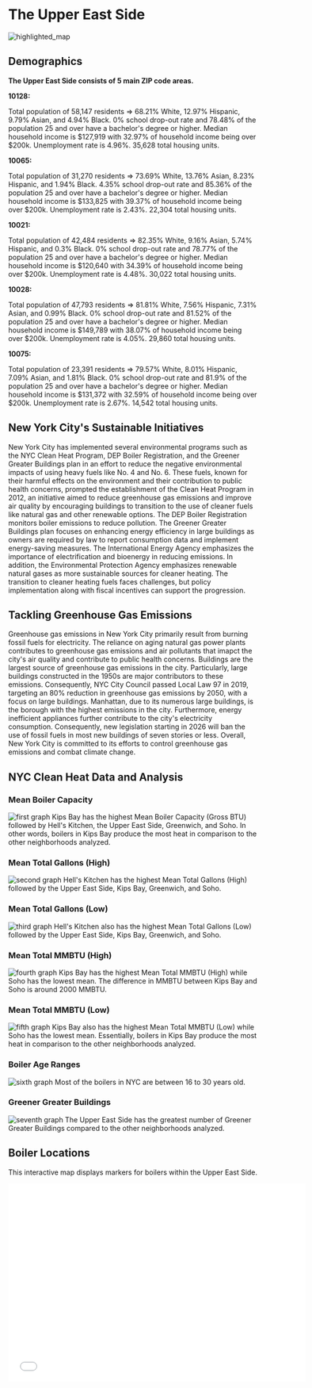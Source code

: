 # The Upper East Side
![highlighted_map](HighlightedMap.png)

## Demographics
**The Upper East Side consists of 5 main ZIP code areas.**

**10128:**

Total population of 58,147 residents ⇒ 68.21% White, 12.97% Hispanic, 9.79% Asian, and 4.94% Black. 0% school drop-out rate and 78.48% of the population 25 and over have a bachelor's degree or higher. Median household income is $127,919 with 32.97% of household income being over $200k. Unemployment rate is 4.96%. 35,628 total housing units.

**10065:** 

Total population of 31,270 residents ⇒ 73.69% White, 13.76% Asian, 8.23% Hispanic, and 1.94% Black. 4.35% school drop-out rate and 85.36% of the population 25 and over have a bachelor's degree or higher. Median household income is $133,825 with 39.37% of household income being over $200k. Unemployment rate is 2.43%. 22,304 total housing units. 

**10021:**

Total population of 42,484 residents ⇒ 82.35% White, 9.16% Asian, 5.74% Hispanic, and 0.3% Black. 0% school drop-out rate and 78.77% of the population 25 and over have a bachelor's degree or higher. Median household income is $120,640 with 34.39% of household income being over $200k. Unemployment rate is 4.48%. 30,022 total housing units. 

**10028:**

Total population of 47,793 residents ⇒ 81.81% White, 7.56% Hispanic, 7.31% Asian, and 0.99% Black. 0% school drop-out rate and 81.52% of the population 25 and over have a bachelor's degree or higher. Median household income is $149,789 with 38.07% of household income being over $200k. Unemployment rate is 4.05%. 29,860 total housing units. 


**10075:**

Total population of 23,391 residents ⇒ 79.57% White, 8.01% Hispanic, 7.09% Asian, and 1.81% Black. 0% school drop-out rate and 81.9% of the population 25 and over have a bachelor's degree or higher. Median household income is $131,372 with 32.59% of household income being over $200k. Unemployment rate is 2.67%. 14,542 total housing units.


## New York City's Sustainable Initiatives 
New York City has implemented several environmental programs such as the NYC Clean Heat Program, DEP Boiler Registration, and the Greener Greater Buildings plan in an effort to reduce the negative environmental impacts of using heavy fuels like No. 4 and No. 6. These fuels, known for their harmful effects on the environment and their contribution to public health concerns, prompted the establishment of the Clean Heat Program in 2012, an initiative aimed to reduce greenhouse gas emissions and improve air quality by encouraging buildings to transition to the use of cleaner fuels like natural gas and other renewable options. The DEP Boiler Registration monitors boiler emissions to reduce pollution. The Greener Greater Buildings plan focuses on enhancing energy efficiency in large buildings as owners are required by law to report consumption data and implement energy-saving measures. The International Energy Agency emphasizes the importance of electrification and bioenergy in reducing emissions. In addition, the Environmental Protection Agency emphasizes renewable natural gases as more sustainable sources for cleaner heating. The transition to cleaner heating fuels faces challenges, but policy implementation along with fiscal incentives can support the progression. 

## Tackling Greenhouse Gas Emissions
Greenhouse gas emissions in New York City primarily result from burning fossil fuels for electricity. The reliance on aging natural gas power plants contributes to greenhouse gas emissions and air pollutants that imapct the city's air quality and contribute to public health concerns. Buildings are the largest source of greenhouse gas emissions in the city. Particularly, large buildings constructed in the 1950s are major contributors to these emissions. Consequently, NYC City Council passed Local Law 97 in 2019, targeting an 80% reduction in greenhouse gas emissions by 2050, with a focus on large buildings. Manhattan, due to its numerous large buildings, is the borough with the highest emissions in the city. Furthermore, energy inefficient appliances further contribute to the city's electricity consumption. Consequently, new legislation starting in 2026 will ban the use of fossil fuels in most new buildings of seven stories or less. Overall, New York City is committed to its efforts to control greenhouse gas emissions and combat climate change.

## NYC Clean Heat Data and Analysis


### Mean Boiler Capacity
![first graph](MeanBoilerCapacity.png)
Kips Bay has the highest Mean Boiler Capacity (Gross BTU) followed by Hell's Kitchen, the Upper East Side, Greenwich, and Soho. In other words, boilers in Kips Bay produce the most heat in comparison to the other neighborhoods analyzed. 


### Mean Total Gallons (High)
![second graph](MeanTotalGallons(High).png)
Hell's Kitchen has the highest Mean Total Gallons (High) followed by the Upper East Side, Kips Bay, Greenwich, and Soho. 


### Mean Total Gallons (Low)
![third graph](MeanTotalGallons(Low).png)
Hell's Kitchen also has the highest Mean Total Gallons (Low) followed by the Upper East Side, Kips Bay, Greenwich, and Soho.


### Mean Total MMBTU (High)
![fourth graph](MeanTotalMMBTU(High).png)
Kips Bay has the highest Mean Total MMBTU (High) while Soho has the lowest mean. The difference in MMBTU between Kips Bay and Soho is around 2000 MMBTU. 


### Mean Total MMBTU (Low)
![fifth graph](MeanTotalMMBTU(Low).png)
Kips Bay also has the highest Mean Total MMBTU (Low) while Soho has the lowest mean. Essentially, boilers in Kips Bay produce the most heat in comparison to the other neighborhoods analyzed. 


### Boiler Age Ranges
![sixth graph](BoilerAgeRanges.png)
Most of the boilers in NYC are between 16 to 30 years old. 


### Greener Greater Buildings 
![seventh graph](GreenerGreater.png)
The Upper East Side has the greatest number of Greener Greater Buildings compared to the other neighborhoods analyzed.  


## Boiler Locations
This interactive map displays markers for boilers within the Upper East Side. 
<iframe src="UpperEastLocations.html" width="600" height="400" frameborder="0" frameborder="0" marginwidth="0" marginheight="0" allowfullscreen></iframe>
